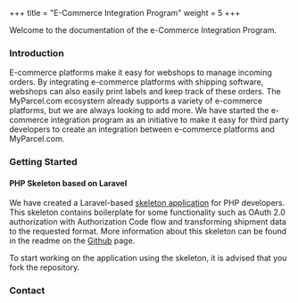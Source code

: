 +++
title = "E-Commerce Integration Program"
weight = 5
+++

Welcome to the documentation of the e-Commerce Integration Program.

### Introduction
E-commerce platforms make it easy for webshops to manage incoming orders. 
By integrating e-commerce platforms with shipping software, webshops can also easily print labels and keep track of these orders. 
The MyParcel.com ecosystem already supports a variety of e-commerce platforms, but we are always looking to add more.
We have started the e-commerce integration program as an initiative to make it easy for third party developers to create an integration between e-commerce platforms and MyParcel.com.

### Getting Started
#### PHP Skeleton based on Laravel
We have created a Laravel-based [skeleton application](https://github.com/MyParcelCOM/integration-skeleton) for PHP developers.
This skeleton contains boilerplate for some functionality such as OAuth 2.0 authorization with Authorization Code flow and transforming shipment data to the requested format.
More information about this skeleton can be found in the readme on the [Github](https://github.com/MyParcelCOM/integration-skeleton) page.

To start working on the application using the skeleton, it is advised that you fork the repository.

### Contact
